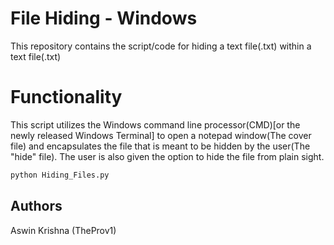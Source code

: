 # File Hiding - Windows

This repository contains the script/code for hiding a text file(.txt) within a text file(.txt)

# Functionality

This script utilizes the Windows command line processor(CMD)[or the newly released Windows Terminal] to open a notepad window(The cover file) and encapsulates the file that is meant to be hidden by the user(The "hide" file). The user is also given the option to hide the file from plain sight.

```python
python Hiding_Files.py
```


## Authors

Aswin Krishna (TheProv1)
